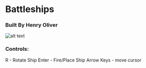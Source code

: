 # Battleships
		
### Built By Henry Oliver
		
![alt text](https://i.imgur.com/QKfMc6q.png)

### Controls:

R - Rotate Ship
Enter - Fire/Place Ship
Arrow Keys - move cursor

